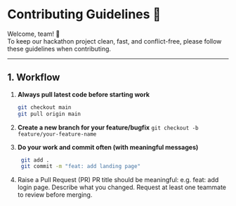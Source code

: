 # Contributing Guidelines 🚀

Welcome, team! 🎉  
To keep our hackathon project clean, fast, and conflict-free, please follow these guidelines when contributing.  

---

## 1. Workflow

1. **Always pull latest code before starting work**  
   ```sh
   git checkout main
   git pull origin main
   
2. **Create a new branch for your feature/bugfix**
   `git checkout -b feature/your-feature-name`
   
4. **Do your work and commit often (with meaningful messages)**
   ```sh
    git add .
    git commit -m "feat: add landing page"
   
5. Raise a Pull Request (PR)
PR title should be meaningful: e.g. feat: add login page.
Describe what you changed.
Request at least one teammate to review before merging.
